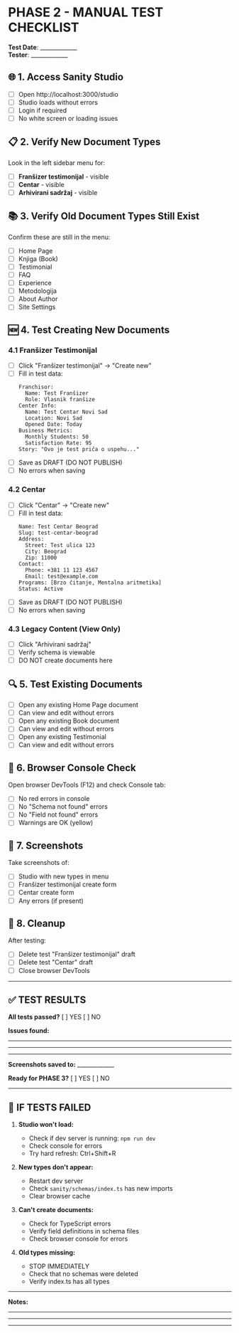 # PHASE 2 - MANUAL TEST CHECKLIST

**Test Date**: _____________  
**Tester**: _____________

## 🌐 1. Access Sanity Studio

- [ ] Open http://localhost:3000/studio
- [ ] Studio loads without errors
- [ ] Login if required
- [ ] No white screen or loading issues

## 📋 2. Verify New Document Types

Look in the left sidebar menu for:

- [ ] **Franšizer testimonijal** - visible
- [ ] **Centar** - visible  
- [ ] **Arhivirani sadržaj** - visible

## 📚 3. Verify Old Document Types Still Exist

Confirm these are still in the menu:

- [ ] Home Page
- [ ] Knjiga (Book)
- [ ] Testimonial
- [ ] FAQ
- [ ] Experience
- [ ] Metodologija
- [ ] About Author
- [ ] Site Settings

## 🆕 4. Test Creating New Documents

### 4.1 Franšizer Testimonijal
- [ ] Click "Franšizer testimonijal" → "Create new"
- [ ] Fill in test data:
  ```
  Franchisor:
    Name: Test Franšizer
    Role: Vlasnik franšize
  Center Info:
    Name: Test Centar Novi Sad
    Location: Novi Sad
    Opened Date: Today
  Business Metrics:
    Monthly Students: 50
    Satisfaction Rate: 95
  Story: "Ovo je test priča o uspehu..."
  ```
- [ ] Save as DRAFT (DO NOT PUBLISH)
- [ ] No errors when saving

### 4.2 Centar
- [ ] Click "Centar" → "Create new"
- [ ] Fill in test data:
  ```
  Name: Test Centar Beograd
  Slug: test-centar-beograd
  Address:
    Street: Test ulica 123
    City: Beograd
    Zip: 11000
  Contact:
    Phone: +381 11 123 4567
    Email: test@example.com
  Programs: [Brzo čitanje, Mentalna aritmetika]
  Status: Active
  ```
- [ ] Save as DRAFT (DO NOT PUBLISH)
- [ ] No errors when saving

### 4.3 Legacy Content (View Only)
- [ ] Click "Arhivirani sadržaj"
- [ ] Verify schema is viewable
- [ ] DO NOT create documents here

## 🔍 5. Test Existing Documents

- [ ] Open any existing Home Page document
- [ ] Can view and edit without errors
- [ ] Open any existing Book document
- [ ] Can view and edit without errors
- [ ] Open any existing Testimonial
- [ ] Can view and edit without errors

## 🐛 6. Browser Console Check

Open browser DevTools (F12) and check Console tab:

- [ ] No red errors in console
- [ ] No "Schema not found" errors
- [ ] No "Field not found" errors
- [ ] Warnings are OK (yellow)

## 📸 7. Screenshots

Take screenshots of:
- [ ] Studio with new types in menu
- [ ] Franšizer testimonijal create form
- [ ] Centar create form
- [ ] Any errors (if present)

## 🧹 8. Cleanup

After testing:
- [ ] Delete test "Franšizer testimonijal" draft
- [ ] Delete test "Centar" draft
- [ ] Close browser DevTools

---

## ✅ TEST RESULTS

**All tests passed?** [ ] YES [ ] NO

**Issues found:**
_________________________________
_________________________________
_________________________________

**Screenshots saved to:** _____________

**Ready for PHASE 3?** [ ] YES [ ] NO

---

## 🚨 IF TESTS FAILED

1. **Studio won't load:**
   - Check if dev server is running: `npm run dev`
   - Check console for errors
   - Try hard refresh: Ctrl+Shift+R

2. **New types don't appear:**
   - Restart dev server
   - Check `sanity/schemas/index.ts` has new imports
   - Clear browser cache

3. **Can't create documents:**
   - Check for TypeScript errors
   - Verify field definitions in schema files
   - Check browser console for errors

4. **Old types missing:**
   - STOP IMMEDIATELY
   - Check that no schemas were deleted
   - Verify index.ts has all types

---

**Notes:**
_________________________________
_________________________________
_________________________________